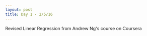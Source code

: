 ```yaml
---
layout: post
title: Day 1 - 2/5/16
---
```

Revised Linear Regression from Andrew Ng's course on Coursera
